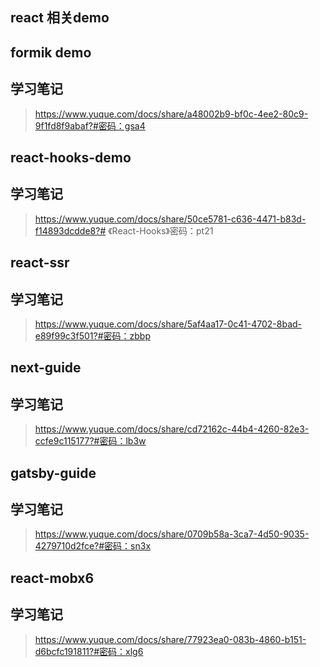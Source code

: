 ## react 相关demo

## formik demo
## 学习笔记
> https://www.yuque.com/docs/share/a48002b9-bf0c-4ee2-80c9-9f1fd8f9abaf?#密码：gsa4

## react-hooks-demo
## 学习笔记
> https://www.yuque.com/docs/share/50ce5781-c636-4471-b83d-f14893dcdde8?# 《React-Hooks》密码：pt21

## react-ssr
## 学习笔记
> https://www.yuque.com/docs/share/5af4aa17-0c41-4702-8bad-e89f99c3f501?#密码：zbbp

## next-guide
## 学习笔记
> https://www.yuque.com/docs/share/cd72162c-44b4-4260-82e3-ccfe9c115177?#密码：lb3w

## gatsby-guide
## 学习笔记
> https://www.yuque.com/docs/share/0709b58a-3ca7-4d50-9035-4279710d2fce?#密码：sn3x

## react-mobx6
## 学习笔记
> https://www.yuque.com/docs/share/77923ea0-083b-4860-b151-d6bcfc191811?#密码：xlg6
